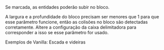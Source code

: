 Se marcada, as entidades poderão subir no bloco.

A largura e a profundidade do bloco precisam ser menores que 1 para que esse parâmetro funcione, então as colisões no bloco são detectadas corretamente. Altere a configuração da caixa delimitadora para corresponder a isso se esse parâmetro for usado.

Exemplos de Vanilla: Escada e videiras